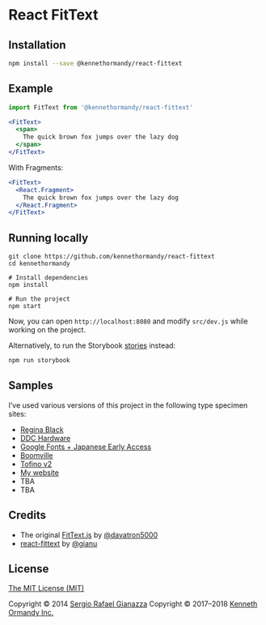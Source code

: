 # React FitText

<!-- Discussion around adding this to CSS and why it might not happen: https://github.com/w3c/csswg-drafts/issues/2528 -->

## Installation

```sh
npm install --save @kennethormandy/react-fittext
```

## Example

```js
import FitText from '@kennethormandy/react-fittext'
```

```jsx
<FitText>
  <span>
    The quick brown fox jumps over the lazy dog
  </span>
</FitText>
```

With Fragments:

```jsx
<FitText>
  <React.Fragment>
    The quick brown fox jumps over the lazy dog
  </React.Fragment>
</FitText>
```

## Running locally

```
git clone https://github.com/kennethormandy/react-fittext
cd kennethormandy

# Install dependencies
npm install

# Run the project
npm start
```

Now, you can open `http://localhost:8080` and modify `src/dev.js` while working on the project. 

Alternatively, to run the Storybook [stories](http://react-fittext.kennethormandy.com) instead:

```sh
npm run storybook
```

## Samples

I’ve used various versions of this project in the following type specimen sites:

- [Regina Black](http://regina-black.losttype.com)
- [DDC Hardware](http://ddc-hardware.losttype.com)
- [Google Fonts + Japanese Early Access](https://googlefonts.github.io/japanese)
- [Boomville](http://Boomville.losttype.com)
- [Tofino v2](http://tofino.losttype.com)
- [My website](https://kennethormandy.com)
- TBA
- TBA

## Credits

* The original [FitText.js](https://github.com/davatron5000/FitText.js) by [@davatron5000](https://github.com/davatron5000/FitText.js)
* [react-fittext](https://github.com/gianu/react-fittext) by [@gianu](https://github.com/gianu)

## License

[The MIT License (MIT)](LICENSE.md)

Copyright © 2014 [Sergio Rafael Gianazza](https://github.com/gianu/react-fittext/blob/master/LICENSE)
Copyright © 2017–2018 [Kenneth Ormandy Inc.](http://kennethormandy.com)
